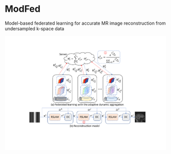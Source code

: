 # ModFed

Model-based federated learning for accurate MR image reconstruction from undersampled k-space data

<img src="/assets/Fig1.pdf" alt="Description" width="700">
